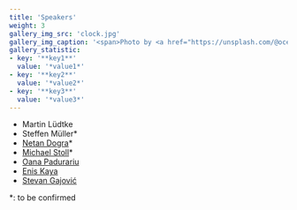 ```yaml
---
title: 'Speakers'
weight: 3
gallery_img_src: 'clock.jpg'
gallery_img_caption: '<span>Photo by <a href="https://unsplash.com/@oceanng?utm_source=unsplash&amp;utm_medium=referral&amp;utm_content=creditCopyText">Ocean Ng</a> on <a href="https://unsplash.com/s/photos/clock?utm_source=unsplash&amp;utm_medium=referral&amp;utm_content=creditCopyText">Unsplash</a></span>'
gallery_statistic:
- key: '**key1**'
  value: '*value1*'
- key: '**key2**'
  value: '*value2*'
- key: '**key3**'
  value: '*value3*'
---
```


 -  Martin Lüdtke
 - Steffen Müller*
 - [Netan Dogra](https://sites.google.com/site/netandogra/)*
 - [Michael Stoll](https://www.mathe2.uni-bayreuth.de/stoll/)*
 - [Oana Padurariu](https://sites.google.com/view/oanapadurariu/home)
 - [Enis Kaya](https://sites.google.com/view/eniskaya/home)
 - [Stevan Gajović](https://sites.google.com/view/stevan-gajovic/home)

*: to be confirmed